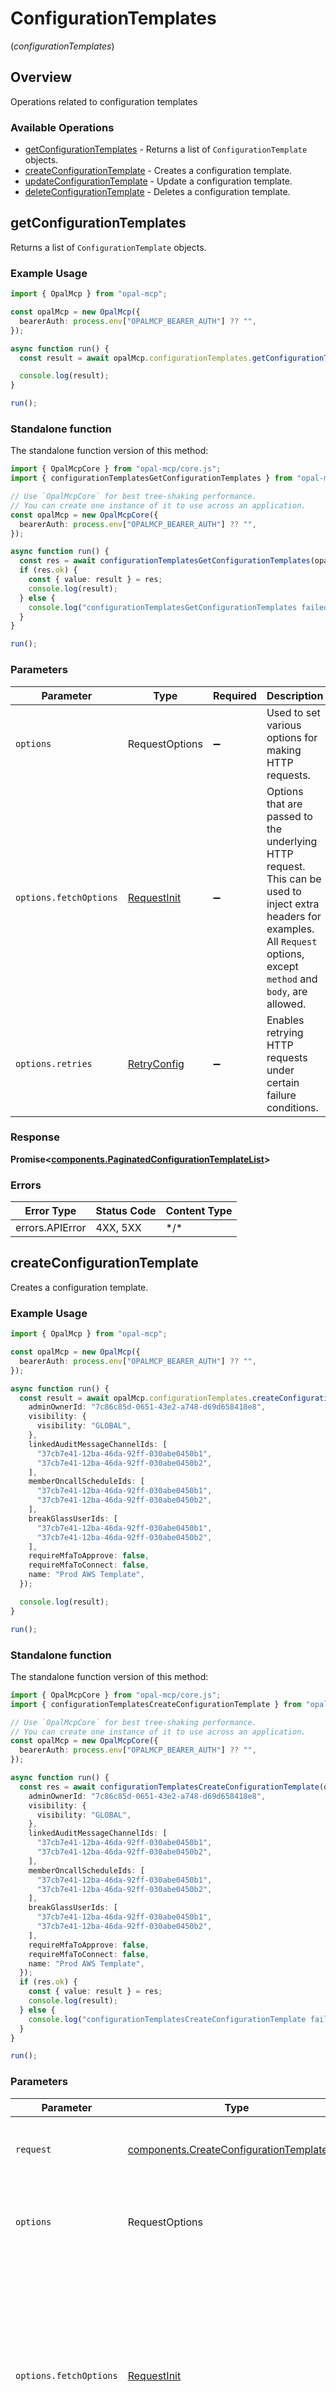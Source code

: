 # ConfigurationTemplates
(*configurationTemplates*)

## Overview

Operations related to configuration templates

### Available Operations

* [getConfigurationTemplates](#getconfigurationtemplates) - Returns a list of `ConfigurationTemplate` objects.
* [createConfigurationTemplate](#createconfigurationtemplate) - Creates a configuration template.
* [updateConfigurationTemplate](#updateconfigurationtemplate) - Update a configuration template.
* [deleteConfigurationTemplate](#deleteconfigurationtemplate) - Deletes a configuration template.

## getConfigurationTemplates

Returns a list of `ConfigurationTemplate` objects.

### Example Usage

<!-- UsageSnippet language="typescript" operationID="getConfigurationTemplates" method="get" path="/configuration-templates" -->
```typescript
import { OpalMcp } from "opal-mcp";

const opalMcp = new OpalMcp({
  bearerAuth: process.env["OPALMCP_BEARER_AUTH"] ?? "",
});

async function run() {
  const result = await opalMcp.configurationTemplates.getConfigurationTemplates();

  console.log(result);
}

run();
```

### Standalone function

The standalone function version of this method:

```typescript
import { OpalMcpCore } from "opal-mcp/core.js";
import { configurationTemplatesGetConfigurationTemplates } from "opal-mcp/funcs/configurationTemplatesGetConfigurationTemplates.js";

// Use `OpalMcpCore` for best tree-shaking performance.
// You can create one instance of it to use across an application.
const opalMcp = new OpalMcpCore({
  bearerAuth: process.env["OPALMCP_BEARER_AUTH"] ?? "",
});

async function run() {
  const res = await configurationTemplatesGetConfigurationTemplates(opalMcp);
  if (res.ok) {
    const { value: result } = res;
    console.log(result);
  } else {
    console.log("configurationTemplatesGetConfigurationTemplates failed:", res.error);
  }
}

run();
```

### Parameters

| Parameter                                                                                                                                                                      | Type                                                                                                                                                                           | Required                                                                                                                                                                       | Description                                                                                                                                                                    |
| ------------------------------------------------------------------------------------------------------------------------------------------------------------------------------ | ------------------------------------------------------------------------------------------------------------------------------------------------------------------------------ | ------------------------------------------------------------------------------------------------------------------------------------------------------------------------------ | ------------------------------------------------------------------------------------------------------------------------------------------------------------------------------ |
| `options`                                                                                                                                                                      | RequestOptions                                                                                                                                                                 | :heavy_minus_sign:                                                                                                                                                             | Used to set various options for making HTTP requests.                                                                                                                          |
| `options.fetchOptions`                                                                                                                                                         | [RequestInit](https://developer.mozilla.org/en-US/docs/Web/API/Request/Request#options)                                                                                        | :heavy_minus_sign:                                                                                                                                                             | Options that are passed to the underlying HTTP request. This can be used to inject extra headers for examples. All `Request` options, except `method` and `body`, are allowed. |
| `options.retries`                                                                                                                                                              | [RetryConfig](../../lib/utils/retryconfig.md)                                                                                                                                  | :heavy_minus_sign:                                                                                                                                                             | Enables retrying HTTP requests under certain failure conditions.                                                                                                               |

### Response

**Promise\<[components.PaginatedConfigurationTemplateList](../../models/components/paginatedconfigurationtemplatelist.md)\>**

### Errors

| Error Type      | Status Code     | Content Type    |
| --------------- | --------------- | --------------- |
| errors.APIError | 4XX, 5XX        | \*/\*           |

## createConfigurationTemplate

Creates a configuration template.

### Example Usage

<!-- UsageSnippet language="typescript" operationID="createConfigurationTemplate" method="post" path="/configuration-templates" -->
```typescript
import { OpalMcp } from "opal-mcp";

const opalMcp = new OpalMcp({
  bearerAuth: process.env["OPALMCP_BEARER_AUTH"] ?? "",
});

async function run() {
  const result = await opalMcp.configurationTemplates.createConfigurationTemplate({
    adminOwnerId: "7c86c85d-0651-43e2-a748-d69d658418e8",
    visibility: {
      visibility: "GLOBAL",
    },
    linkedAuditMessageChannelIds: [
      "37cb7e41-12ba-46da-92ff-030abe0450b1",
      "37cb7e41-12ba-46da-92ff-030abe0450b2",
    ],
    memberOncallScheduleIds: [
      "37cb7e41-12ba-46da-92ff-030abe0450b1",
      "37cb7e41-12ba-46da-92ff-030abe0450b2",
    ],
    breakGlassUserIds: [
      "37cb7e41-12ba-46da-92ff-030abe0450b1",
      "37cb7e41-12ba-46da-92ff-030abe0450b2",
    ],
    requireMfaToApprove: false,
    requireMfaToConnect: false,
    name: "Prod AWS Template",
  });

  console.log(result);
}

run();
```

### Standalone function

The standalone function version of this method:

```typescript
import { OpalMcpCore } from "opal-mcp/core.js";
import { configurationTemplatesCreateConfigurationTemplate } from "opal-mcp/funcs/configurationTemplatesCreateConfigurationTemplate.js";

// Use `OpalMcpCore` for best tree-shaking performance.
// You can create one instance of it to use across an application.
const opalMcp = new OpalMcpCore({
  bearerAuth: process.env["OPALMCP_BEARER_AUTH"] ?? "",
});

async function run() {
  const res = await configurationTemplatesCreateConfigurationTemplate(opalMcp, {
    adminOwnerId: "7c86c85d-0651-43e2-a748-d69d658418e8",
    visibility: {
      visibility: "GLOBAL",
    },
    linkedAuditMessageChannelIds: [
      "37cb7e41-12ba-46da-92ff-030abe0450b1",
      "37cb7e41-12ba-46da-92ff-030abe0450b2",
    ],
    memberOncallScheduleIds: [
      "37cb7e41-12ba-46da-92ff-030abe0450b1",
      "37cb7e41-12ba-46da-92ff-030abe0450b2",
    ],
    breakGlassUserIds: [
      "37cb7e41-12ba-46da-92ff-030abe0450b1",
      "37cb7e41-12ba-46da-92ff-030abe0450b2",
    ],
    requireMfaToApprove: false,
    requireMfaToConnect: false,
    name: "Prod AWS Template",
  });
  if (res.ok) {
    const { value: result } = res;
    console.log(result);
  } else {
    console.log("configurationTemplatesCreateConfigurationTemplate failed:", res.error);
  }
}

run();
```

### Parameters

| Parameter                                                                                                                                                                      | Type                                                                                                                                                                           | Required                                                                                                                                                                       | Description                                                                                                                                                                    |
| ------------------------------------------------------------------------------------------------------------------------------------------------------------------------------ | ------------------------------------------------------------------------------------------------------------------------------------------------------------------------------ | ------------------------------------------------------------------------------------------------------------------------------------------------------------------------------ | ------------------------------------------------------------------------------------------------------------------------------------------------------------------------------ |
| `request`                                                                                                                                                                      | [components.CreateConfigurationTemplateInfo](../../models/components/createconfigurationtemplateinfo.md)                                                                       | :heavy_check_mark:                                                                                                                                                             | The request object to use for the request.                                                                                                                                     |
| `options`                                                                                                                                                                      | RequestOptions                                                                                                                                                                 | :heavy_minus_sign:                                                                                                                                                             | Used to set various options for making HTTP requests.                                                                                                                          |
| `options.fetchOptions`                                                                                                                                                         | [RequestInit](https://developer.mozilla.org/en-US/docs/Web/API/Request/Request#options)                                                                                        | :heavy_minus_sign:                                                                                                                                                             | Options that are passed to the underlying HTTP request. This can be used to inject extra headers for examples. All `Request` options, except `method` and `body`, are allowed. |
| `options.retries`                                                                                                                                                              | [RetryConfig](../../lib/utils/retryconfig.md)                                                                                                                                  | :heavy_minus_sign:                                                                                                                                                             | Enables retrying HTTP requests under certain failure conditions.                                                                                                               |

### Response

**Promise\<[components.ConfigurationTemplate](../../models/components/configurationtemplate.md)\>**

### Errors

| Error Type      | Status Code     | Content Type    |
| --------------- | --------------- | --------------- |
| errors.APIError | 4XX, 5XX        | \*/\*           |

## updateConfigurationTemplate

Update a configuration template.

### Example Usage

<!-- UsageSnippet language="typescript" operationID="updateConfigurationTemplate" method="put" path="/configuration-templates" -->
```typescript
import { OpalMcp } from "opal-mcp";

const opalMcp = new OpalMcp({
  bearerAuth: process.env["OPALMCP_BEARER_AUTH"] ?? "",
});

async function run() {
  const result = await opalMcp.configurationTemplates.updateConfigurationTemplate({
    configurationTemplateId: "7c86c85d-0651-43e2-a748-d69d658418e8",
    name: "Prod AWS Template",
    adminOwnerId: "7c86c85d-0651-43e2-a748-d69d658418e8",
    visibility: {
      visibility: "GLOBAL",
    },
    linkedAuditMessageChannelIds: [
      "37cb7e41-12ba-46da-92ff-030abe0450b1",
      "37cb7e41-12ba-46da-92ff-030abe0450b2",
    ],
    memberOncallScheduleIds: [
      "37cb7e41-12ba-46da-92ff-030abe0450b1",
      "37cb7e41-12ba-46da-92ff-030abe0450b2",
    ],
    breakGlassUserIds: [
      "37cb7e41-12ba-46da-92ff-030abe0450b1",
      "37cb7e41-12ba-46da-92ff-030abe0450b2",
    ],
    requireMfaToApprove: false,
    requireMfaToConnect: false,
  });

  console.log(result);
}

run();
```

### Standalone function

The standalone function version of this method:

```typescript
import { OpalMcpCore } from "opal-mcp/core.js";
import { configurationTemplatesUpdateConfigurationTemplate } from "opal-mcp/funcs/configurationTemplatesUpdateConfigurationTemplate.js";

// Use `OpalMcpCore` for best tree-shaking performance.
// You can create one instance of it to use across an application.
const opalMcp = new OpalMcpCore({
  bearerAuth: process.env["OPALMCP_BEARER_AUTH"] ?? "",
});

async function run() {
  const res = await configurationTemplatesUpdateConfigurationTemplate(opalMcp, {
    configurationTemplateId: "7c86c85d-0651-43e2-a748-d69d658418e8",
    name: "Prod AWS Template",
    adminOwnerId: "7c86c85d-0651-43e2-a748-d69d658418e8",
    visibility: {
      visibility: "GLOBAL",
    },
    linkedAuditMessageChannelIds: [
      "37cb7e41-12ba-46da-92ff-030abe0450b1",
      "37cb7e41-12ba-46da-92ff-030abe0450b2",
    ],
    memberOncallScheduleIds: [
      "37cb7e41-12ba-46da-92ff-030abe0450b1",
      "37cb7e41-12ba-46da-92ff-030abe0450b2",
    ],
    breakGlassUserIds: [
      "37cb7e41-12ba-46da-92ff-030abe0450b1",
      "37cb7e41-12ba-46da-92ff-030abe0450b2",
    ],
    requireMfaToApprove: false,
    requireMfaToConnect: false,
  });
  if (res.ok) {
    const { value: result } = res;
    console.log(result);
  } else {
    console.log("configurationTemplatesUpdateConfigurationTemplate failed:", res.error);
  }
}

run();
```

### Parameters

| Parameter                                                                                                                                                                      | Type                                                                                                                                                                           | Required                                                                                                                                                                       | Description                                                                                                                                                                    |
| ------------------------------------------------------------------------------------------------------------------------------------------------------------------------------ | ------------------------------------------------------------------------------------------------------------------------------------------------------------------------------ | ------------------------------------------------------------------------------------------------------------------------------------------------------------------------------ | ------------------------------------------------------------------------------------------------------------------------------------------------------------------------------ |
| `request`                                                                                                                                                                      | [components.UpdateConfigurationTemplateInfo](../../models/components/updateconfigurationtemplateinfo.md)                                                                       | :heavy_check_mark:                                                                                                                                                             | The request object to use for the request.                                                                                                                                     |
| `options`                                                                                                                                                                      | RequestOptions                                                                                                                                                                 | :heavy_minus_sign:                                                                                                                                                             | Used to set various options for making HTTP requests.                                                                                                                          |
| `options.fetchOptions`                                                                                                                                                         | [RequestInit](https://developer.mozilla.org/en-US/docs/Web/API/Request/Request#options)                                                                                        | :heavy_minus_sign:                                                                                                                                                             | Options that are passed to the underlying HTTP request. This can be used to inject extra headers for examples. All `Request` options, except `method` and `body`, are allowed. |
| `options.retries`                                                                                                                                                              | [RetryConfig](../../lib/utils/retryconfig.md)                                                                                                                                  | :heavy_minus_sign:                                                                                                                                                             | Enables retrying HTTP requests under certain failure conditions.                                                                                                               |

### Response

**Promise\<[components.ConfigurationTemplate](../../models/components/configurationtemplate.md)\>**

### Errors

| Error Type      | Status Code     | Content Type    |
| --------------- | --------------- | --------------- |
| errors.APIError | 4XX, 5XX        | \*/\*           |

## deleteConfigurationTemplate

Deletes a configuration template.

### Example Usage

<!-- UsageSnippet language="typescript" operationID="deleteConfigurationTemplate" method="delete" path="/configuration-templates/{configuration_template_id}" -->
```typescript
import { OpalMcp } from "opal-mcp";

const opalMcp = new OpalMcp({
  bearerAuth: process.env["OPALMCP_BEARER_AUTH"] ?? "",
});

async function run() {
  await opalMcp.configurationTemplates.deleteConfigurationTemplate({
    configurationTemplateId: "4baf8423-db0a-4037-a4cf-f79c60cb67a5",
  });


}

run();
```

### Standalone function

The standalone function version of this method:

```typescript
import { OpalMcpCore } from "opal-mcp/core.js";
import { configurationTemplatesDeleteConfigurationTemplate } from "opal-mcp/funcs/configurationTemplatesDeleteConfigurationTemplate.js";

// Use `OpalMcpCore` for best tree-shaking performance.
// You can create one instance of it to use across an application.
const opalMcp = new OpalMcpCore({
  bearerAuth: process.env["OPALMCP_BEARER_AUTH"] ?? "",
});

async function run() {
  const res = await configurationTemplatesDeleteConfigurationTemplate(opalMcp, {
    configurationTemplateId: "4baf8423-db0a-4037-a4cf-f79c60cb67a5",
  });
  if (res.ok) {
    const { value: result } = res;
    
  } else {
    console.log("configurationTemplatesDeleteConfigurationTemplate failed:", res.error);
  }
}

run();
```

### Parameters

| Parameter                                                                                                                                                                      | Type                                                                                                                                                                           | Required                                                                                                                                                                       | Description                                                                                                                                                                    |
| ------------------------------------------------------------------------------------------------------------------------------------------------------------------------------ | ------------------------------------------------------------------------------------------------------------------------------------------------------------------------------ | ------------------------------------------------------------------------------------------------------------------------------------------------------------------------------ | ------------------------------------------------------------------------------------------------------------------------------------------------------------------------------ |
| `request`                                                                                                                                                                      | [operations.DeleteConfigurationTemplateRequest](../../models/operations/deleteconfigurationtemplaterequest.md)                                                                 | :heavy_check_mark:                                                                                                                                                             | The request object to use for the request.                                                                                                                                     |
| `options`                                                                                                                                                                      | RequestOptions                                                                                                                                                                 | :heavy_minus_sign:                                                                                                                                                             | Used to set various options for making HTTP requests.                                                                                                                          |
| `options.fetchOptions`                                                                                                                                                         | [RequestInit](https://developer.mozilla.org/en-US/docs/Web/API/Request/Request#options)                                                                                        | :heavy_minus_sign:                                                                                                                                                             | Options that are passed to the underlying HTTP request. This can be used to inject extra headers for examples. All `Request` options, except `method` and `body`, are allowed. |
| `options.retries`                                                                                                                                                              | [RetryConfig](../../lib/utils/retryconfig.md)                                                                                                                                  | :heavy_minus_sign:                                                                                                                                                             | Enables retrying HTTP requests under certain failure conditions.                                                                                                               |

### Response

**Promise\<void\>**

### Errors

| Error Type      | Status Code     | Content Type    |
| --------------- | --------------- | --------------- |
| errors.APIError | 4XX, 5XX        | \*/\*           |